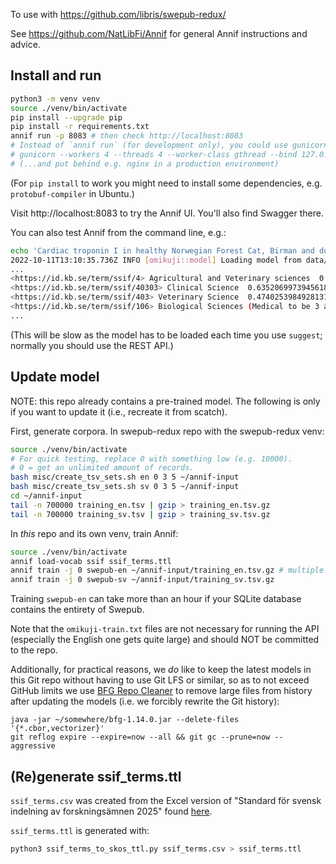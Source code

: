 To use with https://github.com/libris/swepub-redux/

See https://github.com/NatLibFi/Annif for general Annif instructions and advice.

## Install and run

```bash
python3 -m venv venv
source ./venv/bin/activate
pip install --upgrade pip
pip install -r requirements.txt
annif run -p 8083 # then check http://localhost:8083
# Instead of `annif run` (for development only), you could use gunicorn, e.g.:
# gunicorn --workers 4 --threads 4 --worker-class gthread --bind 127.0.0.1:8083 "annif:create_app()"
# (...and put behind e.g. nginx in a production environment)
```

(For `pip install` to work you might need to install some dependencies, e.g. `protobuf-compiler` in Ubuntu.)

Visit http://localhost:8083 to try the Annif UI. You'll also find Swagger there.

You can also test Annif from the command line, e.g.:

```bash
echo 'Cardiac troponin I in healthy Norwegian Forest Cat, Birman and domestic shorthair cats, and in cats with hypertrophic cardiomyopathy' | annif suggest swepub-en
2022-10-11T13:10:35.736Z INFO [omikuji::model] Loading model from data/projects/swepub-en/omikuji-model...
...
<https://id.kb.se/term/ssif/4> Agricultural and Veterinary sciences  0.8900570869445801
<https://id.kb.se/term/ssif/40303> Clinical Science  0.6352069973945618
<https://id.kb.se/term/ssif/403> Veterinary Science  0.4740253984928131
<https://id.kb.se/term/ssif/106> Biological Sciences (Medical to be 3 and Agricultural to be 4) 0.17030012607574463
...
```

(This will be slow as the model has to be loaded each time you use `suggest`; normally you should use the REST API.)

## Update model

NOTE: this repo already contains a pre-trained model. The following is only if you want to update it (i.e., recreate
it from scatch).

First, generate corpora. In swepub-redux repo with the swepub-redux venv:

```bash
source ./venv/bin/activate
# For quick testing, replace 0 with something low (e.g. 10000).
# 0 = get an unlimited amount of records.
bash misc/create_tsv_sets.sh en 0 3 5 ~/annif-input
bash misc/create_tsv_sets.sh sv 0 3 5 ~/annif-input
cd ~/annif-input
tail -n 700000 training_en.tsv | gzip > training_en.tsv.gz
tail -n 700000 training_sv.tsv | gzip > training_sv.tsv.gz
```

In _this_ repo and its own venv, train Annif:

```bash
source ./venv/bin/activate
annif load-vocab ssif ssif_terms.ttl
annif train -j 0 swepub-en ~/annif-input/training_en.tsv.gz # multiple (and non-gz) files also OK
annif train -j 0 swepub-sv ~/annif-input/training_sv.tsv.gz
```

Training `swepub-en` can take more than an hour if your SQLite database contains
the entirety of Swepub.

Note that the `omikuji-train.txt` files are not necessary for running the API
(especially the English one gets quite large) and should NOT be committed to the repo.

Additionally, for practical reasons, we _do_ like to keep the latest models in this Git repo without having to use
Git LFS or similar, so as to not exceed GitHub limits we use [BFG Repo Cleaner](https://rtyley.github.io/bfg-repo-cleaner/)
to remove large files from history after updating the models (i.e. we forcibly rewrite the Git history):

```
java -jar ~/somewhere/bfg-1.14.0.jar --delete-files '{*.cbor,vectorizer}'
git reflog expire --expire=now --all && git gc --prune=now --aggressive
```

## (Re)generate ssif_terms.ttl
`ssif_terms.csv` was created from the Excel version of "Standard för svensk indelning av forskningsämnen 2025"
found [here](https://www.uka.se/om-oss/det-har-ar-universitetskanslersambetet/flikar/projekt-och-uppdrag/reviderad-standard-for-svensk-indelning-av-forskningsamnen).

`ssif_terms.ttl` is generated with:

```bash
python3 ssif_terms_to_skos_ttl.py ssif_terms.csv > ssif_terms.ttl
````
